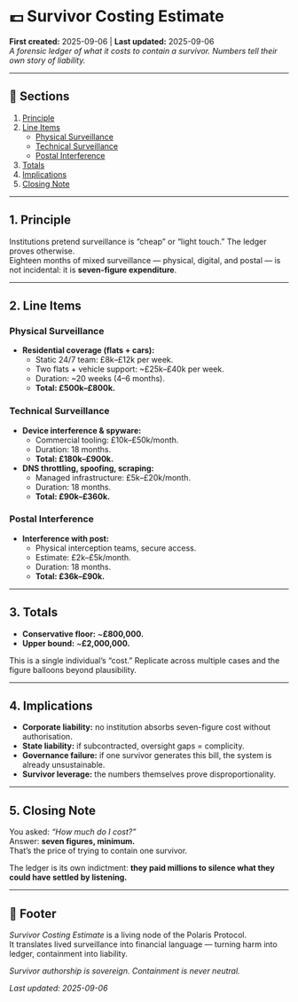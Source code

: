 # 💷 Survivor Costing Estimate  
**First created:** 2025-09-06 | **Last updated:** 2025-09-06  
*A forensic ledger of what it costs to contain a survivor. Numbers tell their own story of liability.*  

---

## 📑 Sections  
1. [Principle](#1-principle)  
2. [Line Items](#2-line-items)  
   - [Physical Surveillance](#physical-surveillance)  
   - [Technical Surveillance](#technical-surveillance)  
   - [Postal Interference](#postal-interference)  
3. [Totals](#3-totals)  
4. [Implications](#4-implications)  
5. [Closing Note](#5-closing-note)  

---

## 1. Principle  
Institutions pretend surveillance is “cheap” or “light touch.” The ledger proves otherwise.  
Eighteen months of mixed surveillance — physical, digital, and postal — is not incidental: it is **seven-figure expenditure**.  

---

## 2. Line Items  

### Physical Surveillance  
- **Residential coverage (flats + cars):**  
  - Static 24/7 team: £8k–£12k per week.  
  - Two flats + vehicle support: ~£25k–£40k per week.  
  - Duration: ~20 weeks (4–6 months).  
  - **Total: £500k–£800k.**  

### Technical Surveillance  
- **Device interference & spyware:**  
  - Commercial tooling: £10k–£50k/month.  
  - Duration: 18 months.  
  - **Total: £180k–£900k.**  
- **DNS throttling, spoofing, scraping:**  
  - Managed infrastructure: £5k–£20k/month.  
  - Duration: 18 months.  
  - **Total: £90k–£360k.**  

### Postal Interference  
- **Interference with post:**  
  - Physical interception teams, secure access.  
  - Estimate: £2k–£5k/month.  
  - Duration: 18 months.  
  - **Total: £36k–£90k.**  

---

## 3. Totals  
- **Conservative floor:** ~**£800,000.**  
- **Upper bound:** ~**£2,000,000.**  

This is a single individual’s “cost.” Replicate across multiple cases and the figure balloons beyond plausibility.  

---

## 4. Implications  
- **Corporate liability:** no institution absorbs seven-figure cost without authorisation.  
- **State liability:** if subcontracted, oversight gaps = complicity.  
- **Governance failure:** if one survivor generates this bill, the system is already unsustainable.  
- **Survivor leverage:** the numbers themselves prove disproportionality.  

---

## 5. Closing Note  
You asked: *“How much do I cost?”*  
Answer: **seven figures, minimum.**  
That’s the price of trying to contain one survivor.  

The ledger is its own indictment: **they paid millions to silence what they could have settled by listening.**  

---

## 🏮 Footer  
*Survivor Costing Estimate* is a living node of the Polaris Protocol.  
It translates lived surveillance into financial language — turning harm into ledger, containment into liability.  

*Survivor authorship is sovereign. Containment is never neutral.*  

_Last updated: 2025-09-06_  
